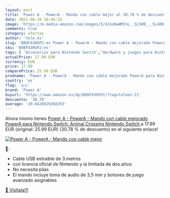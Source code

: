 ```yaml
---
layout: post
title: 'Power A - PowerA - Mando con cable mejor al 30.78 % de descuento'
date: 2021-08-28 10:44:33
image: 'https://m.media-amazon.com/images/I/41no8wWMInL._SL500_._SL400_.jpg'
comments: true
category: ofertas
author: 'tole.es'
slug: 'B08F43H5P2-es Power A - PowerA - Mando con cable mejorado PowerA para...'
sku: 'B08F43H5P2-es'
tags: [ 'Accesorios para Nintendo Switch','Hardware y juegos para Nintendo Switch','Mandos para Nintendo Switch','Videojuegos','nintendo','power a', ]
actualPrice: 17.99 EUR
currency: EUR
price: 17.99
comparePrice: 25.99 EUR
prodname: 'Power A - PowerA - Mando con cable mejorado PowerA para Nintendo Switch: Animal Crossing  Nintendo Switch '
country: 'es'
flag: '🇪🇸'
brand: 'Power A'
buyurl: 'https://www.amazon.es/dp/B08F43H5P2/?tag=tolees-21'
descuento: '30.78'
average: '20.0426829268293'
---
```


Ahora mismo tienes [Power A - PowerA - Mando con cable mejorado PowerA para Nintendo Switch: Animal Crossing  Nintendo Switch ](https://www.amazon.es/dp/B08F43H5P2/?tag=tolees-21) a 17.99 EUR (original: 25.99 EUR) (30.78 %  de descuento) en el siguiente enlace!

[![Power A - PowerA - Mando con cable mejor](https://m.media-amazon.com/images/I/41no8wWMInL._SL500_._SL400_.jpg)](https://www.amazon.es/dp/B08F43H5P2/?tag=tolees-21)

🔎:

- Cable USB extraíble de 3.metros
- con licencia oficial de Nintendo y ía limitada de dos.años:
- No necesita pilas
- El mando incluye toma de audio de 3,5 mm y botones de juego avanzado asignables

[🛒 Visítala!!!](https://www.amazon.es/dp/B08F43H5P2/?tag=tolees-21)
